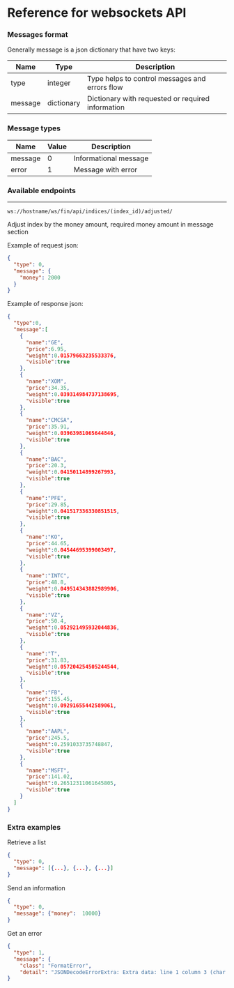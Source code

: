 # Reference for websockets API

### Messages format

Generally message is a json dictionary that have two keys:

|Name|Type|Description|
|---|---|---|
|type|integer|Type helps to control messages and errors flow|
|message|dictionary|Dictionary with requested or required information|

### Message types
|Name|Value|Description|
|---|---|---|
|message|0|Informational message|
|error|1|Message with error|

### Available endpoints

---

`ws://hostname/ws/fin/api/indices/(index_id)/adjusted/`

Adjust index by the money amount, required money amount in message section

Example of request json:

```json
{
  "type": 0,
  "message": {
    "money": 2000
  }
}
```

Example of response json:

```json
{
  "type":0,
  "message":[
    {
      "name":"GE",
      "price":6.95,
      "weight":0.01579663235533376,
      "visible":true
    },
    {
      "name":"XOM",
      "price":34.35,
      "weight":0.039314984737138695,
      "visible":true
    },
    {
      "name":"CMCSA",
      "price":35.91,
      "weight":0.03963981065644846,
      "visible":true
    },
    {
      "name":"BAC",
      "price":20.3,
      "weight":0.04150114899267993,
      "visible":true
    },
    {
      "name":"PFE",
      "price":29.85,
      "weight":0.041517336330851515,
      "visible":true
    },
    {
      "name":"KO",
      "price":44.65,
      "weight":0.04544695399003497,
      "visible":true
    },
    {
      "name":"INTC",
      "price":48.8,
      "weight":0.049514343882989906,
      "visible":true
    },
    {
      "name":"VZ",
      "price":50.4,
      "weight":0.052921495932044836,
      "visible":true
    },
    {
      "name":"T",
      "price":31.83,
      "weight":0.057204254505244544,
      "visible":true
    },
    {
      "name":"FB",
      "price":155.45,
      "weight":0.09291655442589061,
      "visible":true
    },
    {
      "name":"AAPL",
      "price":245.5,
      "weight":0.2591033735748847,
      "visible":true
    },
    {
      "name":"MSFT",
      "price":141.02,
      "weight":0.26512311061645805,
      "visible":true
    }
  ]
}
```

### Extra examples

Retrieve a list

```json
{
  "type": 0,
  "message": [{...}, {...}, {...}]
}
```

Send an information 

```json
{
  "type": 0,
  "message": {"money":  10000}
}
```

Get an error

```json
{
  "type": 1,
  "message": {
    "class": "FormatError",
    "detail": "JSONDecodeErrorExtra: Extra data: line 1 column 3 (char 2)"}
}
```